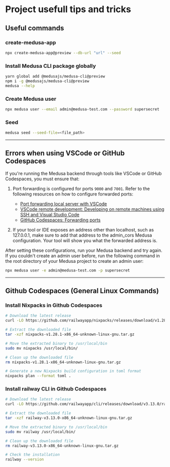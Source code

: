# Project usefull tips and tricks

## Useful commands

### create-medusa-app

```bash
npx create-medusa-app@preview --db-url "url" --seed
```

### Install Medusa CLI package globally

```bash
yarn global add @medusajs/medusa-cli@preview
npm i -g @medusajs/medusa-cli@preview
medusa --help
```

### Create Medusa user

```bash
npx medusa user --email admin@medusa-test.com --password supersecret
```

### Seed

```bash
medusa seed --seed-file=<file_path>
```

---

## Errors when using VSCode or GitHub Codespaces

If you're running the Medusa backend through tools like VSCode or GitHub Codespaces, you must ensure that:

1. Port forwarding is configured for ports `9000` and `7001`. Refer to the following resources on how to configure forwarded ports:

   - [Port forwarding local server with VSCode](https://code.visualstudio.com/docs/editor/port-forwarding)
   - [VSCode remote development: Developing on remote machines using SSH and Visual Studio Code](https://code.visualstudio.com/docs/remote/ssh#_forwarding-a-port-creating-ssh-tunnel)
   - [GitHub Codespaces: Forwarding ports](https://docs.github.com/en/codespaces/developing-in-a-codespace/forwarding-ports-in-your-codespace)

2. If your tool or IDE exposes an address other than localhost, such as 127.0.0.1, make sure to add that address to the admin_cors Medusa configuration. Your tool will show you what the forwarded address is.

After setting these configurations, run your Medusa backend and try again. If you couldn't create an admin user before, run the following command in the root directory of your Medusa project to create an admin user:

```bash
npx medusa user -e admin@medusa-test.com -p supersecret
```

---

## Github Codespaces (General Linux Commands)

### Install Nixpacks in Github Codespaces

```bash
# Download the latest release
curl -LO https://github.com/railwayapp/nixpacks/releases/download/v1.28.1/nixpacks-v1.28.1-x86_64-unknown-linux-gnu.tar.gz

# Extract the downloaded file
tar -xzf nixpacks-v1.28.1-x86_64-unknown-linux-gnu.tar.gz

# Move the extracted binary to /usr/local/bin
sudo mv nixpacks /usr/local/bin/

# Clean up the downloaded file
rm nixpacks-v1.28.1-x86_64-unknown-linux-gnu.tar.gz

# Generate a new Nixpacks build configuration in toml format
nixpacks plan --format toml .
```

### Install railway CLI in Github Codespaces

```bash
# Download the latest release
curl -LO https://github.com/railwayapp/cli/releases/download/v3.13.0/railway-v3.13.0-x86_64-unknown-linux-gnu.tar.gz

# Extract the downloaded file
tar -xzf railway-v3.13.0-x86_64-unknown-linux-gnu.tar.gz

# Move the extracted binary to /usr/local/bin
sudo mv railway /usr/local/bin/

# Clean up the downloaded file
rm railway-v3.13.0-x86_64-unknown-linux-gnu.tar.gz

# Check the installation
railway --version
```
